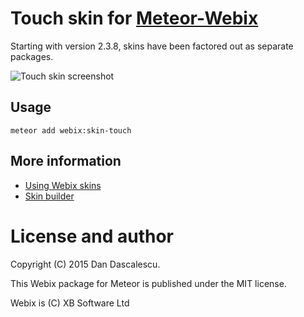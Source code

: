 # Touch skin for [Meteor-Webix](https://atmospherejs.com/webix/webix)

Starting with version 2.3.8, skins have been factored out as separate packages.

![Touch skin screenshot](http://docs.webix.com/media/desktop/skins/touch_skin.png)


## Usage

    meteor add webix:skin-touch
    
    
## More information

* [Using Webix skins](http://docs.webix.com/desktop__skins.html)
* [Skin builder](http://webix.com/skin-builder/)


# License and author

Copyright (C) 2015 Dan Dascalescu.

This Webix package for Meteor is published under the MIT license.

Webix is (C) XB Software Ltd
